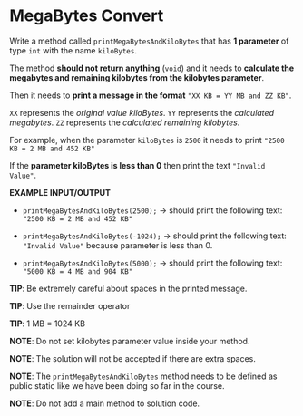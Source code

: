 # MegaBytes Convert

Write a method called `printMegaBytesAndKiloBytes` that has **1 parameter** of type `int` with the name `kiloBytes`.

The method **should not return anything** (`void`) and it needs to **calculate the megabytes and remaining kilobytes from the kilobytes parameter**.

Then it needs to **print a message in the format** `"XX KB = YY MB and ZZ KB"`.

`XX` represents the *original value kiloBytes*.
`YY` represents the *calculated megabytes*.
`ZZ` represents the *calculated remaining kilobytes*.

For example, when the parameter `kiloBytes` is `2500` it needs to print `"2500 KB = 2 MB and 452 KB"`

If the **parameter kiloBytes is less than 0** then print the text `"Invalid Value"`.


**EXAMPLE INPUT/OUTPUT**

* `printMegaBytesAndKiloBytes(2500);` → should print the following text: `"2500 KB = 2 MB and 452 KB"`

* `printMegaBytesAndKiloBytes(-1024);` → should print the following text: `"Invalid Value"` because parameter is less than 0.

* `printMegaBytesAndKiloBytes(5000);` → should print the following text: `"5000 KB = 4 MB and 904 KB"`


**TIP**: Be extremely careful about spaces in the printed message. 

**TIP**: Use the remainder operator

**TIP**: 1 MB = 1024 KB

**NOTE**: Do not set kilobytes parameter value inside your method. 

**NOTE**: The solution will not be accepted if there are extra spaces.

**NOTE**: The `printMegaBytesAndKiloBytes` method  needs to be defined as public static like we have been doing so far in the course.

**NOTE**: Do not add a  main method to solution code.
